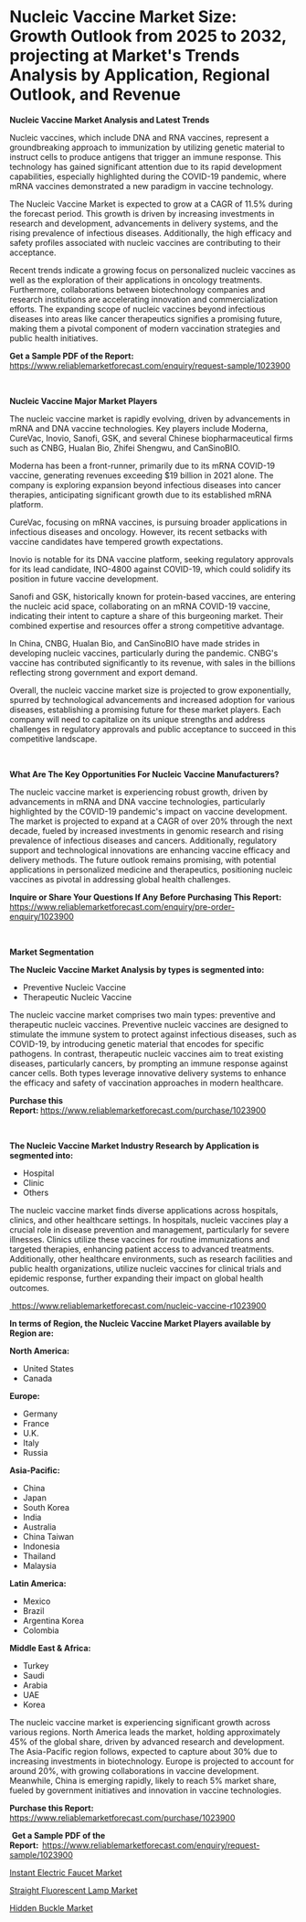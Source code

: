 <p><h1>Nucleic Vaccine Market Size: Growth Outlook from 2025 to 2032, projecting at Market's Trends Analysis by Application, Regional Outlook, and Revenue</h1></p><p><strong>Nucleic Vaccine Market Analysis and Latest Trends</strong></p>
<p><p>Nucleic vaccines, which include DNA and RNA vaccines, represent a groundbreaking approach to immunization by utilizing genetic material to instruct cells to produce antigens that trigger an immune response. This technology has gained significant attention due to its rapid development capabilities, especially highlighted during the COVID-19 pandemic, where mRNA vaccines demonstrated a new paradigm in vaccine technology.</p><p>The Nucleic Vaccine Market is expected to grow at a CAGR of 11.5% during the forecast period. This growth is driven by increasing investments in research and development, advancements in delivery systems, and the rising prevalence of infectious diseases. Additionally, the high efficacy and safety profiles associated with nucleic vaccines are contributing to their acceptance.</p><p>Recent trends indicate a growing focus on personalized nucleic vaccines as well as the exploration of their applications in oncology treatments. Furthermore, collaborations between biotechnology companies and research institutions are accelerating innovation and commercialization efforts. The expanding scope of nucleic vaccines beyond infectious diseases into areas like cancer therapeutics signifies a promising future, making them a pivotal component of modern vaccination strategies and public health initiatives.</p></p>
<p><strong>Get a Sample PDF of the Report:&nbsp;</strong> <a href="https://www.reliablemarketforecast.com/enquiry/request-sample/1023900?utm_campaign=1903&utm_medium=2&utm_source=Github&utm_content=ia&utm_term=05032025&utm_id=nucleic-vaccine">https://www.reliablemarketforecast.com/enquiry/request-sample/1023900</a></p>
<p>&nbsp;</p>
<p><strong>Nucleic Vaccine Major Market Players</strong></p>
<p><p>The nucleic vaccine market is rapidly evolving, driven by advancements in mRNA and DNA vaccine technologies. Key players include Moderna, CureVac, Inovio, Sanofi, GSK, and several Chinese biopharmaceutical firms such as CNBG, Hualan Bio, Zhifei Shengwu, and CanSinoBIO. </p><p>Moderna has been a front-runner, primarily due to its mRNA COVID-19 vaccine, generating revenues exceeding $19 billion in 2021 alone. The company is exploring expansion beyond infectious diseases into cancer therapies, anticipating significant growth due to its established mRNA platform.</p><p>CureVac, focusing on mRNA vaccines, is pursuing broader applications in infectious diseases and oncology. However, its recent setbacks with vaccine candidates have tempered growth expectations. </p><p>Inovio is notable for its DNA vaccine platform, seeking regulatory approvals for its lead candidate, INO-4800 against COVID-19, which could solidify its position in future vaccine development. </p><p>Sanofi and GSK, historically known for protein-based vaccines, are entering the nucleic acid space, collaborating on an mRNA COVID-19 vaccine, indicating their intent to capture a share of this burgeoning market. Their combined expertise and resources offer a strong competitive advantage.</p><p>In China, CNBG, Hualan Bio, and CanSinoBIO have made strides in developing nucleic vaccines, particularly during the pandemic. CNBG's vaccine has contributed significantly to its revenue, with sales in the billions reflecting strong government and export demand.</p><p>Overall, the nucleic vaccine market size is projected to grow exponentially, spurred by technological advancements and increased adoption for various diseases, establishing a promising future for these market players. Each company will need to capitalize on its unique strengths and address challenges in regulatory approvals and public acceptance to succeed in this competitive landscape.</p></p>
<p>&nbsp;</p>
<p><strong>What Are The Key Opportunities For Nucleic Vaccine Manufacturers?</strong></p>
<p><p>The nucleic vaccine market is experiencing robust growth, driven by advancements in mRNA and DNA vaccine technologies, particularly highlighted by the COVID-19 pandemic's impact on vaccine development. The market is projected to expand at a CAGR of over 20% through the next decade, fueled by increased investments in genomic research and rising prevalence of infectious diseases and cancers. Additionally, regulatory support and technological innovations are enhancing vaccine efficacy and delivery methods. The future outlook remains promising, with potential applications in personalized medicine and therapeutics, positioning nucleic vaccines as pivotal in addressing global health challenges.</p></p>
<p><strong>Inquire or Share Your Questions If Any Before Purchasing This Report:</strong> <a href="https://www.reliablemarketforecast.com/enquiry/pre-order-enquiry/1023900?utm_campaign=1903&utm_medium=2&utm_source=Github&utm_content=ia&utm_term=05032025&utm_id=nucleic-vaccine">https://www.reliablemarketforecast.com/enquiry/pre-order-enquiry/1023900</a></p>
<p>&nbsp;</p>
<p><strong>Market Segmentation</strong></p>
<p><strong>The Nucleic Vaccine Market Analysis by types is segmented into:</strong></p>
<p><ul><li>Preventive Nucleic Vaccine</li><li>Therapeutic Nucleic Vaccine</li></ul></p>
<p><p>The nucleic vaccine market comprises two main types: preventive and therapeutic nucleic vaccines. Preventive nucleic vaccines are designed to stimulate the immune system to protect against infectious diseases, such as COVID-19, by introducing genetic material that encodes for specific pathogens. In contrast, therapeutic nucleic vaccines aim to treat existing diseases, particularly cancers, by prompting an immune response against cancer cells. Both types leverage innovative delivery systems to enhance the efficacy and safety of vaccination approaches in modern healthcare.</p></p>
<p><strong>Purchase this Report:&nbsp;</strong><a href="https://www.reliablemarketforecast.com/purchase/1023900?utm_campaign=1903&utm_medium=2&utm_source=Github&utm_content=ia&utm_term=05032025&utm_id=nucleic-vaccine">https://www.reliablemarketforecast.com/purchase/1023900</a></p>
<p>&nbsp;</p>
<p><strong>The Nucleic Vaccine Market Industry Research by Application is segmented into:</strong></p>
<p><ul><li>Hospital</li><li>Clinic</li><li>Others</li></ul></p>
<p><p>The nucleic vaccine market finds diverse applications across hospitals, clinics, and other healthcare settings. In hospitals, nucleic vaccines play a crucial role in disease prevention and management, particularly for severe illnesses. Clinics utilize these vaccines for routine immunizations and targeted therapies, enhancing patient access to advanced treatments. Additionally, other healthcare environments, such as research facilities and public health organizations, utilize nucleic vaccines for clinical trials and epidemic response, further expanding their impact on global health outcomes.</p></p>
<p><a href="https://www.reliablemarketforecast.com/nucleic-vaccine-r1023900?utm_campaign=1903&utm_medium=2&utm_source=Github&utm_content=ia&utm_term=05032025&utm_id=nucleic-vaccine">&nbsp;https://www.reliablemarketforecast.com/nucleic-vaccine-r1023900</a></p>
<p><strong>In terms of Region, the Nucleic Vaccine Market Players available by Region are:</strong></p>
<p>
    <p> <strong> North America: </strong>
        <ul>
            <li>United States</li>
            <li>Canada</li>
        </ul>
        </p> 
    <p> <strong> Europe: </strong>
        <ul>
            <li>Germany</li>
            <li>France</li>
            <li>U.K.</li>
            <li>Italy</li>
            <li>Russia</li>
        </ul>
        </p> 
    <p> <strong> Asia-Pacific: </strong>
        <ul>
            <li>China</li>
            <li>Japan</li>
            <li>South Korea</li>
            <li>India</li>
            <li>Australia</li>
            <li>China Taiwan</li>
            <li>Indonesia</li>
            <li>Thailand</li>
            <li>Malaysia</li>
        </ul>
        </p> 
    <p> <strong> Latin America: </strong>
        <ul>
            <li>Mexico</li>
            <li>Brazil</li>
            <li>Argentina Korea</li>
            <li>Colombia</li>
        </ul>
        </p> 
    <p> <strong> Middle East & Africa: </strong>
        <ul>
            <li>Turkey</li>
            <li>Saudi</li>
            <li>Arabia</li>
            <li>UAE</li>
            <li>Korea</li>
        </ul>
    </p>
    </p>
<p><p>The nucleic vaccine market is experiencing significant growth across various regions. North America leads the market, holding approximately 45% of the global share, driven by advanced research and development. The Asia-Pacific region follows, expected to capture about 30% due to increasing investments in biotechnology. Europe is projected to account for around 20%, with growing collaborations in vaccine development. Meanwhile, China is emerging rapidly, likely to reach 5% market share, fueled by government initiatives and innovation in vaccine technologies.</p></p>
<p><strong>Purchase this Report: </strong><a href="https://www.reliablemarketforecast.com/purchase/1023900?utm_campaign=1903&utm_medium=2&utm_source=Github&utm_content=ia&utm_term=05032025&utm_id=nucleic-vaccine">https://www.reliablemarketforecast.com/purchase/1023900</a></p>
<p>&nbsp;<strong>Get a Sample PDF of the Report:&nbsp;&nbsp;</strong><a href="https://www.reliablemarketforecast.com/enquiry/request-sample/1023900?utm_campaign=1903&utm_medium=2&utm_source=Github&utm_content=ia&utm_term=05032025&utm_id=nucleic-vaccine">https://www.reliablemarketforecast.com/enquiry/request-sample/1023900</a></p>
<p><strong></strong></p>
<p><p><a href="https://github.com/negrocybul4w/Market-Research-Report-List-1/blob/main/instant-electric-faucet-market.md?utm_campaign=1903&utm_medium=2&utm_source=Github&utm_content=ia&utm_term=05032025&utm_id=nucleic-vaccine">Instant Electric Faucet Market</a></p><p><a href="https://github.com/djoeamakeh/Market-Research-Report-List-1/blob/main/straight-fluorescent-lamp-market.md?utm_campaign=1903&utm_medium=2&utm_source=Github&utm_content=ia&utm_term=05032025&utm_id=nucleic-vaccine">Straight Fluorescent Lamp Market</a></p><p><a href="https://github.com/irfadac/Market-Research-Report-List-5/blob/main/hidden-buckle-market.md?utm_campaign=1903&utm_medium=2&utm_source=Github&utm_content=ia&utm_term=05032025&utm_id=nucleic-vaccine">Hidden Buckle Market</a></p></p>